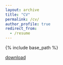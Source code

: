 ```yaml
---
layout: archive
title: "CV"
permalink: /cv/
author_profile: true
redirect_from:
  - /resume
---
```


{% include base_path %}

[download](https://../files/CV-Zhaolong-Su-2025.pdf)
